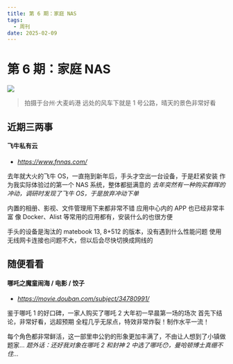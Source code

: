 ```yaml
---
title: 第 6 期：家庭 NAS
tags:
  - 周刊
date: 2025-02-09
---
```


# 第 6 期：家庭 NAS

![](https://cdn.jsdelivr.net/gh/logycoconut/pic-repo@master/daily/weekly/1739006061010.jpg)

>  拍摄于台州·大麦屿港
>  远处的风车下就是 1 号公路，晴天的景色非常好看

## 近期三两事

#### 飞牛私有云

- *https://www.fnnas.com/*

去年就大火的飞牛 OS，一直拖到新年后，手头才空出一台设备，于是赶紧安装
作为我实际体验过的第一个 NAS 系统，整体都挺满意的
*去年突然有一种购买群晖的冲动，调研时发现了飞牛 OS，于是放弃冲动下单*

内置的相册、影视、文件管理用下来都非常不错
应用中心内的 APP 也已经非常丰富
像 Docker、Alist 等常用的应用都有，安装什么的也很方便

手头的设备是淘汰的 matebook 13, 8+512 的版本，没有遇到什么性能问题
使用无线网卡连接也问题不大，但以后会尽快切换成网线的

## 随便看看

#### 哪吒之魔童闹海 / 电影 / 饺子

- *https://movie.douban.com/subject/34780991/*

鉴于哪吒 1 的好口碑，一家人购买了哪吒 2 大年初一早晨第一场的场次
首先下结论，非常好看，远超预期
全程几乎无尿点，特效非常炸裂！制作水平一流！

每个角色都非常鲜活，这一部里申公豹的形象更加丰满了，不由让人想到了小镇做题家... 
*题外话：还好我对象在哪吒 2 和封神 2 中选了哪吒😯，曼哈顿博士真绷不住...*